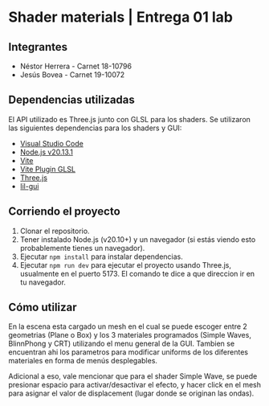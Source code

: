 # Shader materials | Entrega 01 lab

## Integrantes
- Néstor Herrera - Carnet 18-10796
- Jesús Bovea - Carnet 19-10072

## Dependencias utilizadas

El API utilizado es Three.js junto con GLSL para los shaders. Se utilizaron las siguientes dependencias para los shaders y GUI:

- [Visual Studio Code](https://code.visualstudio.com/)
- [Node.js v20.13.1](https://nodejs.org/en)
- [Vite](https://vite.dev/)
- [Vite Plugin GLSL](https://www.npmjs.com/package/vite-plugin-glsl)
- [Three.js](https://threejs.org/)
- [lil-gui](https://github.com/georgealways/lil-gui)

## Corriendo el proyecto

1. Clonar el repositorio.
2. Tener instalado Node.js (v20.10+) y un navegador (si estás viendo esto probablemente tienes un navegador).
3. Ejecutar `npm install` para instalar dependencias.
4. Ejecutar `npm run dev` para ejecutar el proyecto usando Three.js, usualmente en el puerto 5173. El comando te dice a que direccion ir en tu navegador.

## Cómo utilizar

En la escena esta cargado un mesh en el cual se puede escoger entre 2 geometrias (Plane o Box) y los 3 materiales programados (Simple Waves, BlinnPhong y CRT) utilizando el menu general de la GUI. Tambien se encuentran ahi los parametros para modificar uniforms de los diferentes materiales en forma de menús desplegables.

Adicional a eso, vale mencionar que para el shader Simple Wave, se puede presionar espacio para activar/desactivar el efecto, y hacer click en el mesh para asignar el valor de displacement (lugar donde se originan las ondas).
